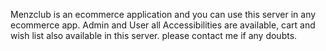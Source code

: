 Menzclub is an ecommerce application and you can use this server in any ecommerce app.
Admin and User all Accessibilities are available, cart and wish list also available in this server.
please contact me if any doubts.

